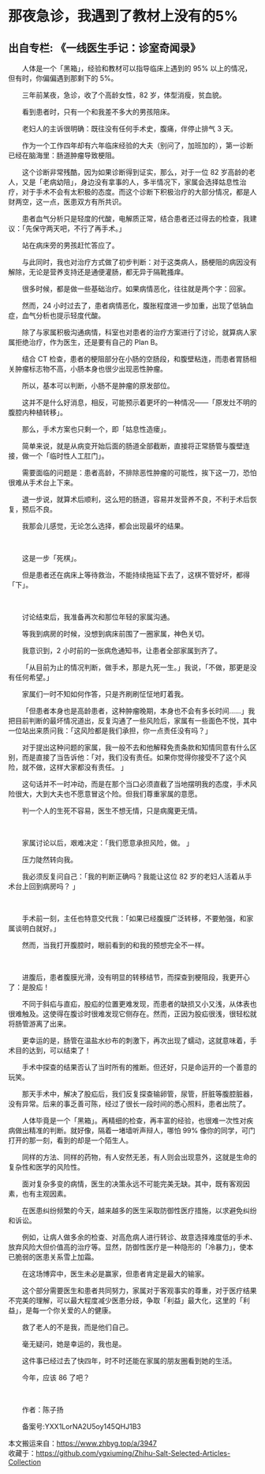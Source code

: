 # 那夜急诊，我遇到了教材上没有的5%  
## 出自专栏: 《一线医生手记：诊室奇闻录》  
&emsp;&emsp;人体是一个「黑箱」，经验和教材可以指导临床上遇到的 95% 以上的情况，但有时，你偏偏遇到那剩下的 5%。  
  
&emsp;&emsp;三年前某夜，急诊，收了个高龄女性，82 岁，体型消瘦，贫血貌。  
  
&emsp;&emsp;看到患者时，只有一个和我差不多大的男孩陪床。  
  
&emsp;&emsp;老妇人的主诉很明确：既往没有任何手术史，腹痛，伴停止排气 3 天。  
  
&emsp;&emsp;作为一个工作四年却有六年临床经验的大夫（别问了，加班加的），第一诊断已经在脑海里：肠道肿瘤导致梗阻。  
  
&emsp;&emsp;这个诊断非常残酷，因为如果诊断得到证实，那么，对于一位 82 岁高龄的老人，又是「老病幼陪」，身边没有拿事的人，多半情况下，家属会选择姑息性治疗，对于手术不会有太积极的态度。而这个诊断下积极治疗的大部分情况，都是人财两空，这一点，医患双方有所共识。  
  
&emsp;&emsp;患者血气分析只是轻度的代酸，电解质正常，结合患者还过得去的检查，我建议：「先保守两天吧，不行了再手术。」  
  
&emsp;&emsp;站在病床旁的男孩赶忙答应了。   
  
&emsp;&emsp;与此同时，我也对治疗方式做了初步判断：对于这类病人，肠梗阻的病因没有解除，无论是营养支持还是通便灌肠，都无异于隔靴搔痒。  
  
&emsp;&emsp;很多时候，都是做一些基础治疗。如果病情恶化，往往就是两个字：回家。   
  
&emsp;&emsp;然而，24 小时过去了，患者病情恶化，腹胀程度进一步加重，出现了低钠血症，血气分析也提示轻度代酸。  
  
&emsp;&emsp;除了与家属积极沟通病情，科室也对患者的治疗方案进行了讨论，就算病人家属拒绝治疗，作为医生，还是要有自己的 Plan B。  
  
&emsp;&emsp;结合 CT 检查，患者的梗阻部分在小肠的空肠段，和腹壁粘连，而患者胃肠相关肿瘤标志物不高，小肠本身也很少出现恶性肿瘤。  
  
&emsp;&emsp;所以，基本可以判断，小肠不是肿瘤的原发部位。  
  
&emsp;&emsp;这并不是什么好消息，相反，可能预示着更坏的一种情况——「原发灶不明的腹腔内种植转移」。  
  
&emsp;&emsp;那么，手术方案也只剩一个，即「姑息性造瘘」。  
  
&emsp;&emsp;简单来说，就是从病变开始后面的肠道全部截断，直接将正常肠管与腹壁连接，做一个「临时性人工肛门」。  
  
&emsp;&emsp;需要面临的问题是：患者高龄，不排除恶性肿瘤的可能性，挨下这一刀，恐怕很难从手术台上下来。  
  
&emsp;&emsp;退一步说，就算术后顺利，这么短的肠道，容易并发营养不良，不利于术后恢复，预后不良。  
  
&emsp;&emsp;我那会儿感觉，无论怎么选择，都会出现最坏的结果。  
  
&emsp;&emsp;
  
  
&emsp;&emsp;这是一步「死棋」。  
  
&emsp;&emsp;但是患者还在病床上等待救治，不能持续拖延下去了，这棋不管好坏，都得「下」。  
  
&emsp;&emsp;
  
  
&emsp;&emsp;讨论结束后，我准备再次和那位年轻的家属沟通。  
  
&emsp;&emsp;等我到病房的时候，没想到病床前围了一圈家属，神色关切。  
  
&emsp;&emsp;我意识到，2 小时前的一张病危通知书，让患者全部家属到齐了。  
  
&emsp;&emsp;「从目前为止的情况判断，做手术，那是九死一生。」我说，「不做，那更是没有任何希望。」  
  
&emsp;&emsp;家属们一时不知如何作答，只是齐刷刷怔怔地盯着我。  
  
&emsp;&emsp;「但患者本身也是高龄患者，这种肿瘤晚期，本身也不会有多长时间……」我把目前判断的最坏情况道出，反复沟通了一些风险后，家属有一些面色不悦，其中一位站出来质问我：「这风险都是我们承担，你一点责任没有吗？」  
  
&emsp;&emsp;对于提出这种问题的家属，我一般不去和他解释免责条款和知情同意有什么区别，而是直接了当告诉他：「对，我们没有责任。如果你觉得你接受不了这个风险，就不做，这样大家都没有责任。 」  
  
&emsp;&emsp;这句话并不一时冲动，而是在那个当口必须直截了当地摆明我的态度，手术风险很大，大到大夫也不愿意冒这个险。但我们尊重家属的意愿。  
  
&emsp;&emsp;判一个人的生死不容易，医生不想无情，只是病魔更无情。  
  
&emsp;&emsp;
  
  
&emsp;&emsp;家属讨论以后，艰难决定：「我们愿意承担风险，做。 」  
  
&emsp;&emsp;压力陡然转向我。  
  
&emsp;&emsp;我必须反复问自己：「我的判断正确吗？我能让这位 82 岁的老妇人活着从手术台上回到病房吗？ 」  
  
&emsp;&emsp;
  
  
&emsp;&emsp;手术前一刻，主任也特意交代我：「如果已经腹膜广泛转移，不要勉强，和家属谈明白就好。」  
  
&emsp;&emsp;然而，当我打开腹腔时，眼前看到的和我的预想完全不一样。  
  
&emsp;&emsp;
  
  
&emsp;&emsp;进腹后，患者腹膜光滑，没有明显的转移结节，而探查到梗阻段，我更开心了：是股疝！  
  
&emsp;&emsp;不同于斜疝与直疝，股疝的位置更难发现，而患者的缺损又小又浅，从体表也很难触及。这使得在腹诊时很难发现它侧存在。然而，正因为股疝很浅，很轻松就将肠管游离了出来。  
  
&emsp;&emsp;更幸运的是，肠管在温盐水纱布的刺激下，再次出现了蠕动，这就意味着，手术目的达到，可以结束了！  
  
&emsp;&emsp;手术中探查的结果否认了当时所有的推断。但还好，只是命运开的一个善意的玩笑。  
  
&emsp;&emsp;那天手术中，解决了股疝后，我们反复探查输卵管，尿管，肝脏等腹腔脏器，没有异常。后来的事乏善可陈，经过了很长一段时间的悉心照料，患者出院了。  
  
&emsp;&emsp;人体毕竟是一个「黑箱」。再精细的检查，再丰富的经验，也很难一次性对疾病做出精准的判断。就好像，隔着一堵墙听声辩人，哪怕 99% 像你的同学，可门打开的那一刻，看到的却是一个陌生人。  
  
&emsp;&emsp;同样的方法、同样的药物，有人安然无恙，有人则会出现意外，这就是生命的复杂性和医学的风险性。   
  
&emsp;&emsp;面对复杂多变的病情，医生的决策永远不可能完美无缺。其中，既有客观因素，也有主观因素。  
  
&emsp;&emsp;在医患纠纷频繁的今天，越来越多的医生采取防御性医疗措施，以求避免纠纷和诉讼。  
  
&emsp;&emsp;例如，让病人做多余的检查、对高危病人进行转诊、故意选择难度低的手术、放弃风险大但价值高的治疗等。显然，防御性医疗是一种隐形的「冷暴力」，使本已脆弱的医患关系雪上加霜。  
  
&emsp;&emsp;在这场博弈中，医生未必是赢家，但患者肯定是最大的输家。  
  
&emsp;&emsp;这个部分需要医生和患者共同努力，家属对于客观事实的尊重，对于医疗结果不完美的理解，可以最大程度减少医患分歧，争取「利益」最大化，这里的「利益」，是每一个你关爱的人的健康。  
  
&emsp;&emsp;救了老人的不是我，而是他们自己。  
  
&emsp;&emsp;毫无疑问，她是幸运的，我也是。  
  
&emsp;&emsp;这件事已经过去了快四年，时不时还能在家属的朋友圈看到她的生活。  
  
&emsp;&emsp;今年，应该 86 了吧？  
  
&emsp;&emsp;   
  
&emsp;&emsp;作者：陈子扬  
  
&emsp;&emsp;备案号:YXX1LorNA2U5oy145QHJ1B3  
  
本文搬运来自：https://www.zhbyg.top/a/3947  
 收藏于：https://github.com/ygxiuming/Zhihu-Salt-Selected-Articles-Collection